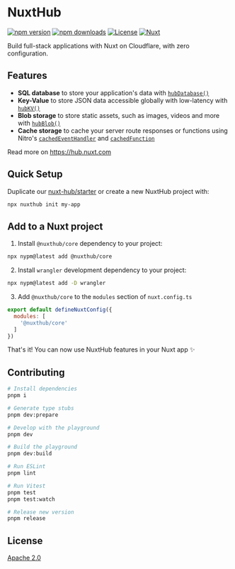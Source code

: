 # NuxtHub

[![npm version][npm-version-src]][npm-version-href]
[![npm downloads][npm-downloads-src]][npm-downloads-href]
[![License][license-src]][license-href]
[![Nuxt][nuxt-src]][nuxt-href]

Build full-stack applications with Nuxt on Cloudflare, with zero configuration.

## Features

- **SQL database** to store your application's data with [`hubDatabase()`](/docs/storage/database)
- **Key-Value** to store JSON data accessible globally with low-latency with [`hubKV()`](/docs/storage/kv)
- **Blob storage** to store static assets, such as images, videos and more with [`hubBlob()`](/docs/storage/blob)
- **Cache storage** to cache your server route responses or functions using Nitro's [`cachedEventHandler`](https://nitro.unjs.io/guide/cache#cached-event-handlers) and [`cachedFunction`](https://nitro.unjs.io/guide/cache#cached-functions)

Read more on https://hub.nuxt.com

## Quick Setup

Duplicate our [nuxt-hub/starter](https://github.com/nuxt-hub/starter) or create a new NuxtHub project with:

```bash
npx nuxthub init my-app
```

## Add to a Nuxt project

1. Install `@nuxthub/core` dependency to your project:

```bash
npx nypm@latest add @nuxthub/core
```

2. Install `wrangler` development dependency to your project:

```bash
npx nypm@latest add -D wrangler
```

3. Add `@nuxthub/core` to the `modules` section of `nuxt.config.ts`

```js
export default defineNuxtConfig({
  modules: [
    '@nuxthub/core'
  ]
})
```

That's it! You can now use NuxtHub features in your Nuxt app ✨

## Contributing

```bash
# Install dependencies
pnpm i

# Generate type stubs
pnpm dev:prepare

# Develop with the playground
pnpm dev

# Build the playground
pnpm dev:build

# Run ESLint
pnpm lint

# Run Vitest
pnpm test
pnpm test:watch

# Release new version
pnpm release
```

## License

[Apache 2.0](./LICENSE)

<!-- Badges -->
[npm-version-src]: https://img.shields.io/npm/v/@nuxthub/core/latest.svg?style=flat&colorA=020420&colorB=00DC82
[npm-version-href]: https://npmjs.com/package/@nuxthub/core

[npm-downloads-src]: https://img.shields.io/npm/dm/@nuxthub/core.svg?style=flat&colorA=020420&colorB=00DC82
[npm-downloads-href]: https://npmjs.com/package/@nuxthub/core

[license-src]: https://img.shields.io/npm/l/@nuxthub/core.svg?style=flat&colorA=020420&colorB=00DC82
[license-href]: https://npmjs.com/package/@nuxthub/core

[nuxt-src]: https://img.shields.io/badge/Nuxt-020420?logo=nuxt.js
[nuxt-href]: https://nuxt.com
